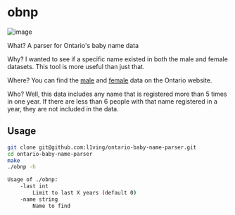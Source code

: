 # obnp
![image](https://user-images.githubusercontent.com/17222512/139335729-84682bba-347b-498b-94cb-d040292f393d.png)

What? A parser for Ontario's baby name data

Why? I wanted to see if a specific name existed in both the male and female datasets. This tool is more useful than just that.

Where? You can find the [male](https://data.ontario.ca/dataset/ontario-top-baby-names-male) and [female](https://data.ontario.ca/dataset/ontario-top-baby-names-female) data on the Ontario website.

Who? Well, this data includes any name that is registered more than 5 times in one year. If there are less than 6 people with that name registered in a year, they are not included in the data.

## Usage

```bash
git clone git@github.com:l1ving/ontario-baby-name-parser.git
cd ontario-baby-name-parser
make
./obnp -h
```
```bash
Usage of ./obnp:
    -last int
        Limit to last X years (default 0)
    -name string
        Name to find
```
